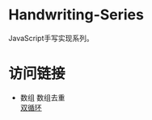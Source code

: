 # Handwriting-Series
JavaScript手写实现系列。

# 访问链接
- 数组
    数组去重  
    [双循环](https://github.com/ideazhao/Handwriting-Series/blob/master/Array/unique_loop.js)
